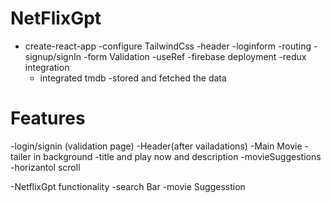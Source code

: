 # NetFlixGpt

- create-react-app
  -configure TailwindCss
  -header 
  -loginform 
  -routing
  -signup/signIn
  -form Validation
  -useRef
  -firebase deployment
  -redux integration 
  - integrated tmdb
  -stored and fetched the data 
  

# Features

-login/signin (validation page)
-Header(after vailadations)
-Main Movie
    -tailer in background
    -title and play now and description
    -movieSuggestions
    -horizantol scroll

-NetflixGpt functionality
   -search Bar
   -movie Suggesstion

